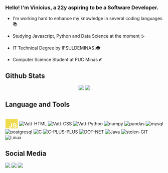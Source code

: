 ### Hello! I'm Vinicius, a 22y aspiring to be a Software Developer.

- I'm working hard to enhance my knowledge in several coding languages 📚

- Studying Javascript, Python and Data Science at the moment ☕

- IT Technical Degree by IFSULDEMINAS 🎓

- Computer Science Student at PUC Minas 💕

## Github Stats

<div align="center">
  <img height="180em" src="https://github-readme-stats.vercel.app/api?username=Vinicius203&show_icons=true&theme=radical"/>
  <img height="180em" src="https://github-readme-stats.vercel.app/api/top-langs/?username=Vinicius203&layout=compact&langs_count=16&theme=radical"/>
</div>

## Language and Tools

<div style="display: inline_block" align="left"><br>
  <img align="center" alt="Vatt-Js" height="30" width="40" src="https://raw.githubusercontent.com/devicons/devicon/master/icons/javascript/javascript-plain.svg">
  <img align="center" alt="Vatt-HTML" height="30" width="40" src="https://cdn.jsdelivr.net/gh/devicons/devicon/icons/html5/html5-plain.svg">
  <img align="center" alt="Vatt-CSS" height="30" width="40" src="https://cdn.jsdelivr.net/gh/devicons/devicon/icons/css3/css3-plain.svg">
  <img align="center" alt="Vatt-Python" height="30" width="40" src="https://cdn.jsdelivr.net/gh/devicons/devicon/icons/python/python-original.svg">
  <img align="center" alt="numpy" src="https://cdn.jsdelivr.net/gh/devicons/devicon/icons/numpy/numpy-original-wordmark.svg"> 
  <img align="center" alt="pandas "src="https://cdn.jsdelivr.net/gh/devicons/devicon/icons/pandas/pandas-original-wordmark.svg">
  <img align="center" alt="mysql" src="https://cdn.jsdelivr.net/gh/devicons/devicon/icons/mysql/mysql-original.svg">
  <img align="center" alt="postgresql" src="https://cdn.jsdelivr.net/gh/devicons/devicon/icons/postgresql/postgresql-original-wordmark.svg">
  <img align="center" alt="C" src="https://cdn.jsdelivr.net/gh/devicons/devicon/icons/c/c-original.svg">    
  <img align="center" alt="C-PLUS-PLUS" src="https://cdn.jsdelivr.net/gh/devicons/devicon/icons/cplusplus/cplusplus-original.svg">
  <img align="center" alt="DOT-NET" src="https://cdn.jsdelivr.net/gh/devicons/devicon/icons/dotnetcore/dotnetcore-plain.svg">
  <img align="center" alt="Java" src="https://cdn.jsdelivr.net/gh/devicons/devicon/icons/java/java-original.svg">
  <img align="center" alt="stolen-GIT" height="30" width="40" src="https://cdn.jsdelivr.net/gh/devicons/devicon/icons/git/git-original.svg">  
  <img align="center" alt="Linux" src="https://cdn.jsdelivr.net/gh/devicons/devicon/icons/linux/linux-original.svg" />
          
  
</div>

## Social Media

<div style="display: inline-block"> 
  <a href="https://www.instagram.com/viniciusmartinsf_/"><img src="https://img.shields.io/badge/-Instagram-%23E4405F?style=for-the-badge&logo=instagram&logoColor=white" target="_blank"></a>
  <a href="https://discord.com/users/355771247952396289"><img src="https://img.shields.io/badge/Discord-7289DA?style=for-the-badge&logo=discord&logoColor=white" target="_blank"></a> 
  <a href="https://www.linkedin.com/in/vinicius-martins203/"><img src="https://img.shields.io/badge/-LinkedIn-%230077B5?style=for-the-badge&logo=linkedin&logoColor=white" target="_blank"></a> 
</div>
